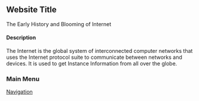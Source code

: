 
## Website Title
The Early History and Blooming of Internet

#### Description

The Internet is the global system of interconnected computer networks that uses the Internet protocol suite to communicate between networks and devices. It is used to get Instance Information from all over the globe.

### Main Menu

[Navigation](/Sections/NavContents.md)
